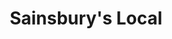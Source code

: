 ---
title: "Sainsbury's Local"
url: /edinburgh/sainsburys-local-morningside-road/
shop: Lebensmittel
---